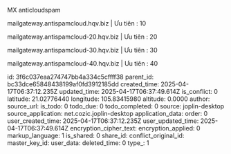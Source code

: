 MX anticloudspam

mailgateway.antispamcloud.hqv.biz | Ưu tiên : 10

mailgateway.antispamcloud-20.hqv.biz | Ưu tiên : 20

mailgateway.antispamcloud-30.hqv.biz | Ưu tiên : 30

mailgateway.antispamcloud-40.hqv.biz | Ưu tiên : 40

id: 3f6c037eaa274747bb4a334c5cffff38
parent_id: bc33dce65848438199af0fd3912185dd
created_time: 2025-04-17T06:37:12.235Z
updated_time: 2025-04-17T06:37:49.614Z
is_conflict: 0
latitude: 21.02776440
longitude: 105.83415980
altitude: 0.0000
author: 
source_url: 
is_todo: 0
todo_due: 0
todo_completed: 0
source: joplin-desktop
source_application: net.cozic.joplin-desktop
application_data: 
order: 0
user_created_time: 2025-04-17T06:37:12.235Z
user_updated_time: 2025-04-17T06:37:49.614Z
encryption_cipher_text: 
encryption_applied: 0
markup_language: 1
is_shared: 0
share_id: 
conflict_original_id: 
master_key_id: 
user_data: 
deleted_time: 0
type_: 1